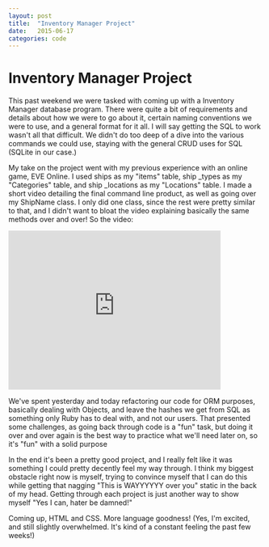 ```yaml
---
layout: post
title:  "Inventory Manager Project"
date:   2015-06-17  
categories: code
---
```


# Inventory Manager Project

This past weekend we were tasked with coming up with a Inventory Manager database program.  There were quite a bit of requirements and details about how we were to go about it, certain naming conventions we were to use, and a general format for it all.  I will say getting the SQL to work wasn't all that difficult.  We didn't do too deep of a dive into the various commands we could use, staying with the general CRUD uses for SQL (SQLite in our case.)

My take on the project went with my previous experience with an online game, EVE Online.  I used ships as my "items" table, ship _types as my "Categories" table, and ship _locations as my "Locations" table.  I made a short video detailing the final command line product, as well as going over my ShipName class.  I only did one class, since the rest were pretty similar to that, and I didn't want to bloat the video explaining basically the same methods over and over!  So the video: 

<iframe width="420" height="315" src="https://www.youtube.com/embed/odsRiOyaIkI" frameborder="0" allowfullscreen></iframe>

We've spent yesterday and today refactoring our code for ORM purposes, basically dealing with Objects, and leave the hashes we get from SQL as something only Ruby has to deal with, and not our users.  That presented some challenges, as going back through code is a "fun" task, but doing it over and over again is the best way to practice what we'll need later on, so it's "fun" with a solid purpose

In the end it's been a pretty good project, and I really felt like it was something I could pretty decently feel my way through.  I think my biggest obstacle right now is myself, trying to convince myself that I can do this while getting that nagging "This is WAYYYYYY over you" static in the back of my head.  Getting through each project is just another way to show myself "Yes I can, hater be damned!"

Coming up, HTML and CSS.  More language goodness! (Yes, I'm excited, and still slightly overwhelmed.  It's kind of a constant feeling the past few weeks!)